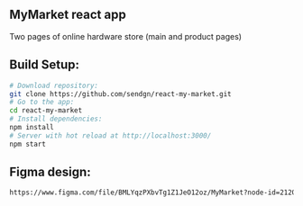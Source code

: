 ## MyMarket react app
Two pages of online hardware store (main and product pages)

## Build Setup:

```bash
# Download repository:
git clone https://github.com/sendgn/react-my-market.git
# Go to the app:
cd react-my-market
# Install dependencies:
npm install
# Server with hot reload at http://localhost:3000/
npm start
```

## Figma design:

```bash
https://www.figma.com/file/BMLYqzPXbvTg1Z1JeO12oz/MyMarket?node-id=21202%3A586&t=PMz55LFNxO9SxnaL-0
```
